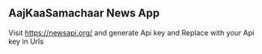 ## AajKaaSamachaar News App
Visit https://newsapi.org/ and generate Api key and Replace with your Api key in Urls

